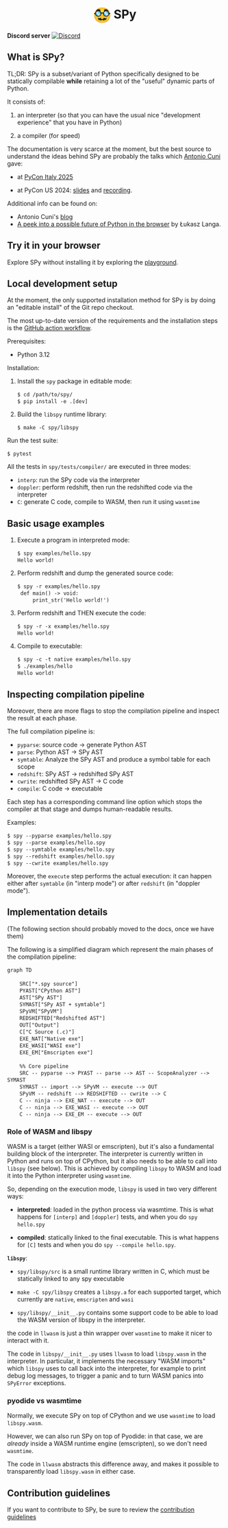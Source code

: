 <div align="center">
  <!-- Disguised Face emoji from Noto Emoji by Google (Apache 2.0): https://github.com/googlefonts/noto-emoji -->
  <h1><img src="./assets/disguised-face.svg" height="40" align="center"/> SPy</h1>
</div>

**Discord server**
[![Discord](https://dcbadge.limes.pink/api/server/https://discord.gg/wRb29FGZpP)](https://discord.gg/wRb29FGZpP)


## What is SPy?

TL;DR: SPy is a subset/variant of Python specifically designed to be
statically compilable **while** retaining a lot of the "useful" dynamic parts
of Python.

It consists of:

  1. an interpreter (so that you can have the usual nice "development
     experience" that you have in Python)

  2. a compiler (for speed)

The documentation is very scarce at the moment, but the best source to
understand the ideas behind SPy are probably the talks which [Antonio Cuni](https://github.com/antocuni/) gave:

  - at [PyCon Italy 2025](https://antocuni.eu/2025/05/31/spy--pycon-it-2025/)

  - at PyCon US 2024: [slides](https://antocuni.pyscriptapps.com/spy-pycon-2024/latest/) and [recording](https://www.youtube.com/watch?v=hnQ0oJ_yXlw&ab_channel=PyConUS).


Additional info can be found on:

  - Antonio Cuni's [blog](http://antocuni.eu/tags/#tag:spy)
  - [A peek into a possible future of Python in the browser](https://lukasz.langa.pl/f37aa97a-9ea3-4aeb-b6a0-9daeea5a7505/) by Łukasz Langa.

## Try it in your browser

Explore SPy without installing it by exploring the [playground](https://spylang.github.io/spy).

## Local development setup

At the moment, the only supported installation method for SPy is by doing an
"editable install" of the Git repo checkout.

The most up-to-date version of the requirements and the installation steps is the [GitHub action workflow](https://github.com/spylang/spy/blob/main/.github/workflows/tests.yml).

Prerequisites:

  - Python 3.12

Installation:

  1. Install the `spy` package in editable mode:
      ```
      $ cd /path/to/spy/
      $ pip install -e .[dev]
      ```

  2. Build the `libspy` runtime library:
     ```
     $ make -C spy/libspy
     ```

Run the test suite:

```
$ pytest
```

All the tests in `spy/tests/compiler/` are executed in three modes:

  - `interp`: run the SPy code via the interpreter
  - `doppler`: perform redshift, then run the redshifted code via the
    interpreter
  - `C`: generate C code, compile to WASM, then run it using `wasmtime`

## Basic usage examples

1. Execute a program in interpreted mode:
   ```
   $ spy examples/hello.spy
   Hello world!
   ```

2. Perform redshift and dump the generated source code:
   ```
   $ spy -r examples/hello.spy
    def main() -> void:
        print_str('Hello world!')
    ```

3. Perform redshift and THEN execute the code:
   ```
   $ spy -r -x examples/hello.spy
   Hello world!
   ```

4. Compile to executable:
   ```
   $ spy -c -t native examples/hello.spy
   $ ./examples/hello
   Hello world!
   ```

## Inspecting compilation pipeline

Moreover, there are more flags to stop the compilation pipeline and inspect
the result at each phase.

The full compilation pipeline is:

  - `pyparse`: source code -> generate Python AST
  - `parse`: Python AST -> SPy AST
  - `symtable`: Analyze the SPy AST and produce a symbol table for each scope
  - `redshift`: SPy AST -> redshifted SPy AST
  - `cwrite`: redshifted SPy AST -> C code
  - `compile`: C code -> executable

Each step has a corresponding command line option which stops the
compiler at that stage and dumps human-readable results.

Examples:

```
$ spy --pyparse examples/hello.spy
$ spy --parse examples/hello.spy
$ spy --symtable examples/hello.spy
$ spy --redshift examples/hello.spy
$ spy --cwrite examples/hello.spy
```

Moreover, the `execute` step performs the actual execution: it can happen
either after `symtable` (in "interp mode") or after `redshift` (in "doppler
mode").

## Implementation details

(The following section should probably moved to the docs, once we have them)

The following is a simplified diagram which represent the main phases of the
compilation pipeline:

```mermaid
graph TD

    SRC["*.spy source"]
    PYAST["CPython AST"]
    AST["SPy AST"]
    SYMAST["SPy AST + symtable"]
    SPyVM["SPyVM"]
    REDSHIFTED["Redshifted AST"]
    OUT["Output"]
    C["C Source (.c)"]
    EXE_NAT["Native exe"]
    EXE_WASI["WASI exe"]
    EXE_EM["Emscripten exe"]

    %% Core pipeline
    SRC -- pyparse --> PYAST -- parse --> AST -- ScopeAnalyzer --> SYMAST
    SYMAST -- import --> SPyVM -- execute --> OUT
    SPyVM -- redshift --> REDSHIFTED -- cwrite --> C
    C -- ninja --> EXE_NAT -- execute --> OUT
    C -- ninja --> EXE_WASI -- execute --> OUT
    C -- ninja --> EXE_EM -- execute --> OUT
```

### Role of WASM and libspy

WASM is a target (either WASI or emscripten), but it's also a fundamental
building block of the interpreter.  The interpreter is currently written in
Python and runs on top of CPython, but it also needs to be able to call into
`libspy` (see below). This is achieved by compiling `libspy` to WASM and load
it into the Python interpreter using `wasmtime`.

So, depending on the execution mode, `libspy` is used in two very different
ways:

- **interpreted**: loaded in the python process via wasmtime. This is what
  happens for `[interp]` and `[doppler]` tests, and when you do `spy hello.spy`

- **compiled**: statically linked to the final executable. This is what happens
  for `[C]` tests and when you do `spy --compile hello.spy`.

**`libspy`**:

  - `spy/libspy/src` is a small runtime library written in C, which must be
    statically linked to any spy executable

  - `make -C spy/libspy` creates a `libspy.a` for each supported target, which
    currently are `native`, `emscripten` and `wasi`

  - `spy/libspy/__init__.py` contains some support code to be able to load the
    WASM version of libspy in the interpreter.

the code in `llwasm` is just a thin wrapper over `wasmtime` to make it nicer
to interact with it.

The code in `libspy/__init__.py` uses `llwasm` to load `libspy.wasm` in the
interpreter. In particular, it implements the necessary "WASM imports" which
`libspy` uses to call back into the interpreter, for example to print debug
log messages, to trigger a panic and to turn WASM panics into `SPyError`
exceptions.

### pyodide vs wasmtime

Normally, we execute SPy on top of CPython and we use `wasmtime` to load
`libspy.wasm`.

However, we can also run SPy on top of Pyodide: in that case, we are *already*
inside a WASM runtime engine (emscripten), so we don't need `wasmtime`.

The code in `llwasm` abstracts this difference away, and makes it possible to
transparently load `libspy.wasm` in either case.

## Contribution guidelines

If you want to contribute to SPy, be sure to review the [contribution guidelines](CONTRIBUTING.md)
